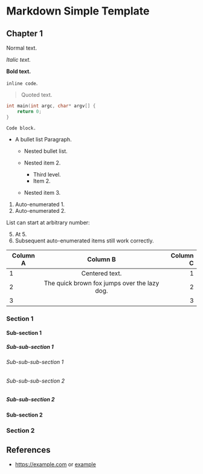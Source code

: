 # Markdown Simple Template

## Chapter 1

Normal text.

*Italic text.*

**Bold text.**

`inline code`.

> Quoted text.

```c
int main(int argc, char* argv[] {
    return 0;
}
```

```
Code block.
```

- A bullet list
    Paragraph.

    * Nested bullet list.
    * Nested item 2.
        + Third level.
        + Item 2.

    * Nested item 3.

1. Auto-enumerated 1.
1. Auto-enumerated 2.

List can start at arbitrary number:

5. At 5.
1. Subsequent auto-enumerated items still work correctly.

| Column A | Column B                                     | Column C |
| -------- | :------------------------------------------: | -------: |
| 1        | Centered text.                               | 1        |
| 2        | The quick brown fox jumps over the lazy dog. | 2        |
| 3        |                                              | 3        |

### Section 1

#### Sub-section 1

##### Sub-sub-section 1

###### Sub-sub-sub-section 1

###### Sub-sub-sub-section 2

##### Sub-sub-section 2

#### Sub-section 2

### Section 2

## References

- https://example.com or [example](https://example.com)
